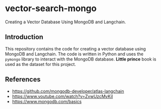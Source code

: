 # vector-search-mongo
Creating a Vector Database Using MongoDB and Langchain.

## Introduction

This repository contains the code for creating a vector database using MongoDB and Langchain. The code is written in Python and uses the `pymongo` library to interact with the MongoDB database.
**Little prince** book is used as the dataset for this project.

## References

- https://github.com/mongodb-developer/atlas-langchain
- https://www.youtube.com/watch?v=ZvwUzcMvKiI
- https://www.mongodb.com/basics
